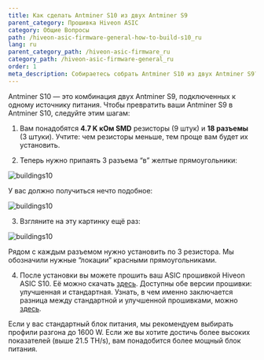 ```yaml
---
title: Как сделать Antminer S10 из двух Antminer S9
parent_category: Прошивка Hiveon ASIC
category: Общие Вопросы
path: /hiveon-asic-firmware-general-how-to-build-s10_ru
lang: ru
parent_category_path: /hiveon-asic-firmware_ru
category_path: /hiveon-asic-firmware-general_ru
order: 1
meta_description: Собираетесь собрать Antminer S10 из двух Antminer S9? Эта инструкция поможет вам.
---
```


Antminer S10 — это комбинация двух Antminer S9, подключенных к одному источнику питания. Чтобы превратить ваши Antminer S9 в Antminer S10, следуйте этим шагам:

1. Вам понадобятся **4.7 K кОм SMD** резисторы (9 штук) и **18 разъемы** (3 штуки). Учтите: чем резисторы меньше, тем проще вам будет их установить.

2. Теперь нужно припаять 3 разъема “в” желтые прямоугольники:

<img src="https://lbd.hiveos.farm/kb/images/buildings10image1.png" alt="buildings10">

У вас должно получиться нечто подобное:

<img src="https://lbd.hiveos.farm/kb/images/buildings10image2.png" alt="buildings10">

3. Взгляните на эту картинку ещё раз:

<img src="https://lbd.hiveos.farm/kb/images/buildings10image1.png" alt="buildings10">

Рядом с каждым разъемом нужно установить по 3 резистора. Мы обозначили нужные “локации” красными прямоугольниками.

4. После установки вы можете прошить ваш ASIC прошивкой Hiveon ASIC S10. Её можно скачать [здесь](https://hiveos.farm/asic/). Доступны обе версии прошивки: улучшенная и стандартная. Узнать, в чем именно заключается разница между стандартной и улучшенной прошивками, можно [здесь](https://hiveos.farm/hiveon-asic-firmware-general-standard_improved_firmware_ru/).

Если у вас стандартный блок питания, мы рекомендуем выбирать профили разгона до 1600 W. Если же вы хотите достичь более высоких показателей (выше 21.5 TH/s), вам понадобится более мощный блок питания.
